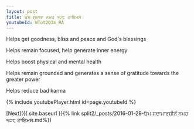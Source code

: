 ```yaml
---
layout: post
title: ਓਮ ਸੁੰਦਯਾ ਨਮਹ ੧੦੮ ਟਾਇਮਸ
youtubeId: WTot2Q3m_RA
---
```

 
 
Helps get goodness, bliss and peace and God's blessings
 
Helps remain focused, help generate inner energy 
 
Helps boost physical and mental health 
 
Helps remain grounded and generates a sense of gratitude towards the greater power 
 
Helps reduce bad karma
 
 
 
 


{% include youtubePlayer.html id=page.youtubeId %}
 
[Next]({{ site.baseurl }}{% link  split2/_posts/2016-01-29-ਓਮ ਸਦਾਮਾਰਸ਼ੀਨੇਂ ਨਮਹ ੧੦੮ ਟਾਇਮਸ.md%})
 
